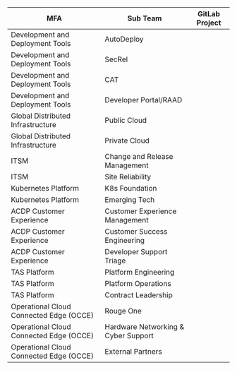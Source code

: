 | MFA | Sub Team | GitLab Project |
|-----|----------|----------------|
| Development and Deployment Tools | AutoDeploy | |
| Development and Deployment Tools | SecRel | |
| Development and Deployment Tools | CAT | |
| Development and Deployment Tools | Developer Portal/RAAD | |
| Global Distributed Infrastructure | Public Cloud | |
| Global Distributed Infrastructure | Private Cloud | |
| ITSM | Change and Release Management | |
| ITSM | Site Reliability | |
| Kubernetes Platform | K8s Foundation | |
| Kubernetes Platform | Emerging Tech | |
| ACDP Customer Experience | Customer Experience Management | |
| ACDP Customer Experience | Customer Success Engineering | |
| ACDP Customer Experience | Developer Support Triage | |
| TAS Platform | Platform Engineering | |
| TAS Platform | Platform Operations | |
| TAS Platform | Contract Leadership | |
| Operational Cloud Connected Edge (OCCE) | Rouge One | |
| Operational Cloud Connected Edge (OCCE) | Hardware Networking & Cyber Support | |
| Operational Cloud Connected Edge (OCCE) | External Partners | |
